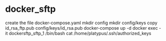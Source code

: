 # docker_sftp

create the file docker-compose.yaml
mkdir config
mkdir config/keys
copy id_rsa_ftp.pub config/keys/id_rsa.pub
docker-compose up -d
docker exec -it dockersftp_sftp_1 /bin/bash
cat /home/platypus/.ssh/authorized_keys
